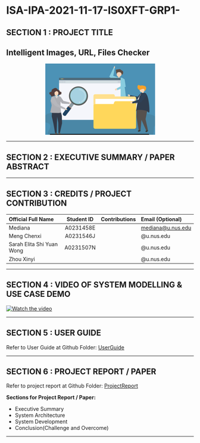 # ISA-IPA-2021-11-17-IS0XFT-GRP1-
## SECTION 1 : PROJECT TITLE
## Intelligent Images, URL, Files Checker

<div align=center>
<img src="Miscellaneous/logo.png"
     style="" />
</div>


---
## SECTION 2 : EXECUTIVE SUMMARY / PAPER ABSTRACT


---
## SECTION 3 : CREDITS / PROJECT CONTRIBUTION

| Official Full Name  | Student ID   | Contributions | Email (Optional) |
| :------------ |:---------------:| :-----| :-----|
| Mediana | A0231458E |  | mediana@u.nus.edu |
| Meng Chenxi | A0231546J |  | @u.nus.edu |
| Sarah Elita Shi Yuan Wong| A0231507N | | @u.nus.edu |
| Zhou Xinyi |  | | @u.nus.edu |

---
## SECTION 4 : VIDEO OF SYSTEM MODELLING & USE CASE DEMO
[![Watch the video](https://github.com/mediana-medy/ISA-IPA-2021-11-17-IS0XFT-GRP1-/tree/master/Miscellaneous/logo.png)](https://youtube.com)

---
## SECTION 5 : USER GUIDE


Refer to User Guide at Github Folder: [UserGuide](https://github.com/)

---
## SECTION 6 : PROJECT REPORT / PAPER

Refer to project report at Github Folder: [ProjectReport](https://github.com/)


**Sections for Project Report / Paper:**
- Executive Summary
- System Architecture
- System Development
- Conclusion(Challenge and Overcome)

---